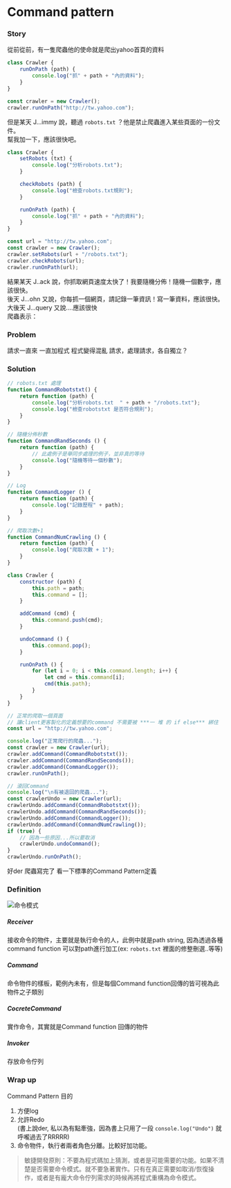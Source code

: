 # Command pattern

### Story
從前從前，有一隻爬蟲他的使命就是爬出yahoo首頁的資料
```javascript
class Crawler {
    runOnPath (path) {
        console.log("抓" + path + "內的資料");
    }
}

const crawler = new Crawler();
crawler.runOnPath("http://tw.yahoo.com");
```
但是某天 J...immy 說，聽過 `robots.txt` ？他是禁止爬蟲進入某些頁面的一份文件。  
幫我加一下，應該很快吧。
```javascript
class Crawler {
    setRobots (txt) {
        console.log("分析robots.txt");
    }

    checkRobots (path) {
        console.log("檢查robots.txt規則");
    }

    runOnPath (path) {
        console.log("抓" + path + "內的資料");          
    }
}

const url = "http://tw.yahoo.com";
const crawler = new Crawler();
crawler.setRobots(url + "/robots.txt");
crawler.checkRobots(url);
crawler.runOnPath(url);
```
結果某天 J..ack 說，你抓取網頁速度太快了！我要隨機分佈！隨機一個數字，應該很快。  
後天 J...ohn 又說，你每抓一個網頁，請記錄一筆資訊！寫一筆資料，應該很快。  
大後天 J...query 又說....應該很快  
爬蟲表示：

### Problem
請求一直來 一直加程式 程式變得混亂
請求，處理請求，各自獨立？  

### Solution
```javascript
// robots.txt 處理
function CommandRobotstxt() {
    return function (path) {
        console.log("分析robots.txt  " + path + "/robots.txt");
        console.log("檢查robotstxt 是否符合規則");
    }
}

// 隨機分佈秒數
function CommandRandSeconds () {
    return function (path) {
        // 此處例子是舉同步處理的例子，並非真的等待
        console.log("隨機等待一個秒數");
    }
}

// Log
function CommandLogger () {
    return function (path) {
        console.log("記錄歷程" + path);
    }
}

// 爬取次數+1
function CommandNumCrawling () {
    return function (path) {
        console.log("爬取次數 + 1");
    }
}

class Crawler {
    constructor (path) {
        this.path = path;
        this.command = [];
    }

    addCommand (cmd) {
        this.command.push(cmd);
    }

    undoCommand () {
        this.command.pop();
    }

    runOnPath () {
        for (let i = 0; i < this.command.length; i++) {
            let cmd = this.command[i];
            cmd(this.path);
        }
    }
}

// 正常的爬取一個頁面
// 讓client更客製化的定義想要的command 不需要被 ***一 堆 的 if else*** 綁住
const url = "http://tw.yahoo.com";

console.log("正常爬行的爬蟲...");
const crawler = new Crawler(url);
crawler.addCommand(CommandRobotstxt());
crawler.addCommand(CommandRandSeconds());
crawler.addCommand(CommandLogger());
crawler.runOnPath();

// 滾回Command
console.log("\n有被退回的爬蟲...");
const crawlerUndo = new Crawler(url);
crawlerUndo.addCommand(CommandRobotstxt());
crawlerUndo.addCommand(CommandRandSeconds());
crawlerUndo.addCommand(CommandLogger());
crawlerUndo.addCommand(CommandNumCrawling());
if (true) {
    // 因為一些原因...所以要取消
    crawlerUndo.undoCommand();
}
crawlerUndo.runOnPath();
```
好der 爬蟲寫完了 看一下標準的Command Pattern定義  

### Definition
![命令模式](https://www.safaribooksonline.com/library/view/learning-javascript-design/9781449334840/httpatomoreillycomsourceoreillyimages1326904.png)

##### Receiver
接收命令的物件，主要就是執行命令的人，此例中就是path string, 因為透過各種command function 可以對path進行加工(ex: `robots.txt` 裡面的修整刪選..等等)
##### Command  
命令物件的樣板，範例內未有，但是每個Command function回傳的皆可視為此物件之子類別
##### CocreteCommand  
實作命令，其實就是Command function 回傳的物件
##### Invoker  
存放命令佇列


### Wrap up  
Command Pattern 目的
1. 方便log
2. 允許Redo  
(書上說der, 私以為有點牽強，因為書上只用了一段 `console.log("Undo")` 就呼嚨過去了RRRRR)
3. 命令物件，執行者兩者角色分離。比較好加功能。

> 敏捷開發原則：不要為程式碼加上猜測，或者是可能需要的功能。如果不清楚是否需要命令模式。就不要急著實作。只有在真正需要如取消/恢復操作，或者是有龐大命令佇列需求的時候再將程式重構為命令模式。
